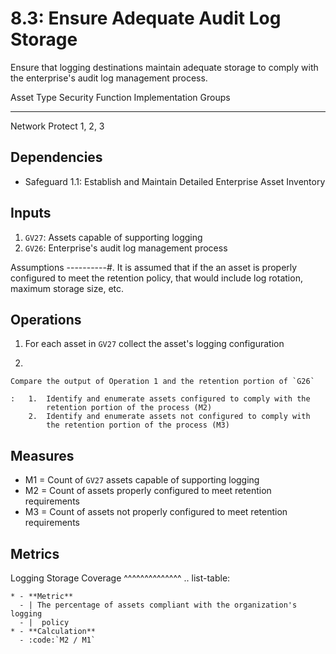 # 8.3: Ensure Adequate Audit Log Storage

Ensure that logging destinations maintain adequate storage to comply
with the enterprise's audit log management process.

  Asset Type   Security Function   Implementation Groups
  ------------ ------------------- -----------------------
  Network      Protect             1, 2, 3

## Dependencies

-   Safeguard 1.1: Establish and Maintain Detailed Enterprise Asset
    Inventory

## Inputs

1.  `GV27`: Assets capable of supporting logging
2.  `GV26`: Enterprise\'s audit log management process

Assumptions \-\-\-\-\-\-\-\-\--#. It is assumed that if the an asset is
properly configured to meet the retention policy, that would include log
rotation, maximum storage size, etc.

## Operations

1.  For each asset in `GV27` collect the asset\'s logging configuration

2.  

    Compare the output of Operation 1 and the retention portion of `G26`

    :   1.  Identify and enumerate assets configured to comply with the
            retention portion of the process (M2)
        2.  Identify and enumerate assets not configured to comply with
            the retention portion of the process (M3)

## Measures

-   M1 = Count of `GV27` assets capable of supporting logging
-   M2 = Count of assets properly configured to meet retention
    requirements
-   M3 = Count of assets not properly configured to meet retention
    requirements

## Metrics

Logging Storage Coverage \^\^\^\^\^\^\^\^\^\^\^\^\^\^ .. list-table:

    * - **Metric**
      - | The percentage of assets compliant with the organization's logging 
      - |  policy
    * - **Calculation**
      - :code:`M2 / M1`
